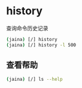history
========================
查询命令历史记录

```bash
(jaina) [/] history
(jaina) [/] history -l 500
```

## 查看帮助
```bash
(jaina) [/] ls --help
```
